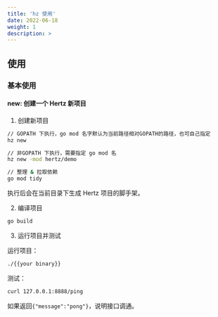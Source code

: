 ```yaml
---
title: 'hz 使用'
date: 2022-06-18
weight: 1
description: >
---
```


## 使用

### 基本使用

#### new: 创建一个 Hertz 新项目

1.  创建新项目

```bash
// GOPATH 下执行，go mod 名字默认为当前路径相对GOPATH的路径，也可自己指定
hz new

// 非GOPATH 下执行，需要指定 go mod 名
hz new -mod hertz/demo

// 整理 & 拉取依赖
go mod tidy
```

执行后会在当前目录下生成 Hertz 项目的脚手架。

2.  编译项目

```bash
go build
```

3.  运行项目并测试

运行项目：

```bash
./{{your binary}}
```

测试：

```bash
curl 127.0.0.1:8888/ping
```

如果返回`{"message":"pong"}`，说明接口调通。
